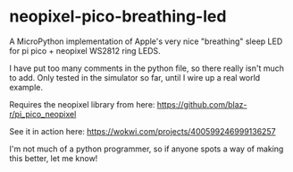 # neopixel-pico-breathing-led
A MicroPython implementation of Apple's very nice "breathing" sleep LED for pi pico + neopixel WS2812 ring LEDS.

I have put too many comments in the python file, so there really isn't much to add. Only tested in the simulator so far, until I wire up a real world example.

Requires the neopixel library from here: 
https://github.com/blaz-r/pi_pico_neopixel

See it in action here:
https://wokwi.com/projects/400599246999136257

I'm not much of a python programmer, so if anyone spots a way of making this better, let me know!
